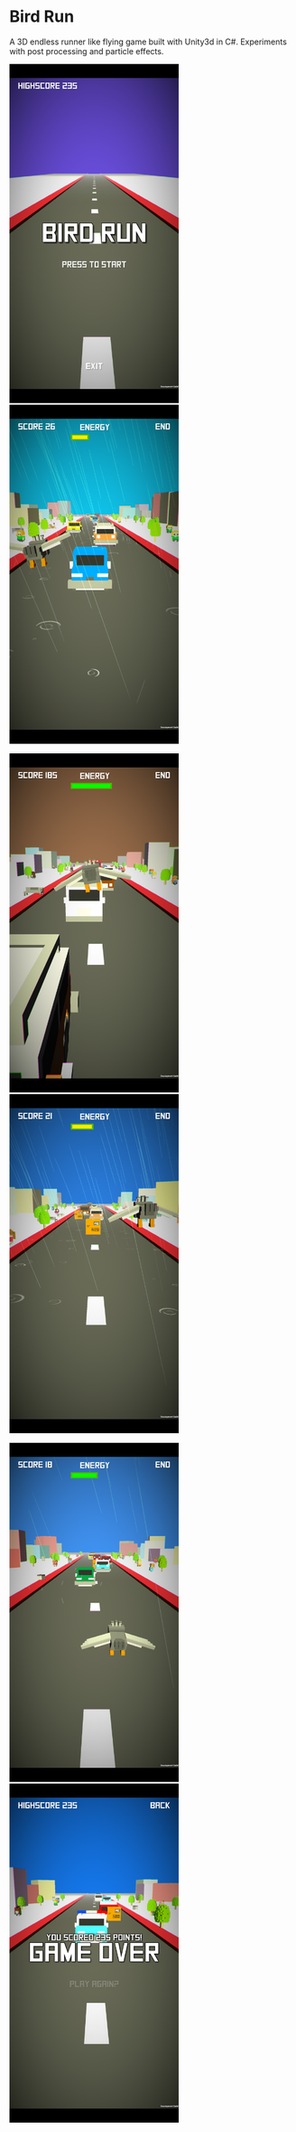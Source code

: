 # Bird Run

A 3D endless runner like flying game built with Unity3d in C#. Experiments with post processing and particle effects.

<img src="https://github.com/skillersharan/Bird-Run/raw/master/Docs/1.png" width="300"> <img src="https://github.com/skillersharan/Bird-Run/raw/master/Docs/2.png" width="300"> 

<img src="https://github.com/skillersharan/Bird-Run/raw/master/Docs/3.png" width="300"> <img src="https://github.com/skillersharan/Bird-Run/raw/master/Docs/4.png" width="300"> 

<img src="https://github.com/skillersharan/Bird-Run/raw/master/Docs/5.png" width="300"> <img src="https://github.com/skillersharan/Bird-Run/raw/master/Docs/6.png" width="300"> 
